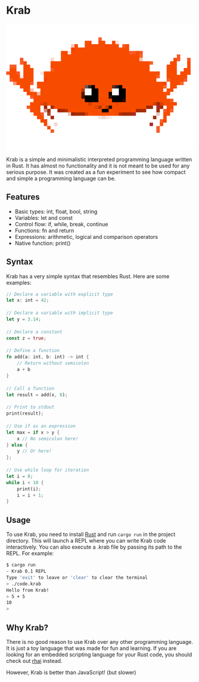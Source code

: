 # Krab
![Krab Icon](./krab.png?raw=true "Krab Icon")

Krab is a simple and minimalistic interpreted programming language written in Rust. It has almost no functionality and it is not meant to be used for any serious purpose. It was created as a fun experiment to see how compact and simple a programming language can be.

## Features

- Basic types: int, float, bool, string
- Variables: let and const
- Control flow: if, while, break, continue
- Functions: fn and return
- Expressions: arithmetic, logical and comparison operators
- Native function: print()

## Syntax

Krab has a very simple syntax that resembles Rust. Here are some examples:

```rust
// Declare a variable with explicit type
let x: int = 42;

// Declare a variable with implicit type
let y = 3.14;

// Declare a constant
const z = true;

// Define a function
fn add(a: int, b: int) -> int {
    // Return without semicolon
    a + b 
}

// Call a function
let result = add(x, 8);

// Print to stdout
print(result);

// Use if as an expression
let max = if x > y {
    x // No semicolon here!
} else {
    y // Or here!
};

// Use while loop for iteration
let i = 0;
while i < 10 {
    print(i);
    i = i + 1;
}
```

## Usage
To use Krab, you need to install [Rust](https://www.rust-lang.org/pt-BR/tools/install) and run `cargo run` in the project directory. 
This will launch a REPL where you can write Krab code interactively. You can also execute a .krab file by passing its path to the REPL. For example:

```bash
$ cargo run
- Krab 0.1 REPL
Type 'exit' to leave or 'clear' to clear the terminal
> ./code.krab
Hello from Krab!
> 5 + 5
10
> 
```

## Why Krab?
There is no good reason to use Krab over any other programming language. It is just a toy language that was made for fun and learning. If you are looking for an embedded scripting language for your Rust code, you should check out [rhai](https://github.com/rhaiscript/rhai) instead.

However, Krab is better than JavaScript! (but slower)